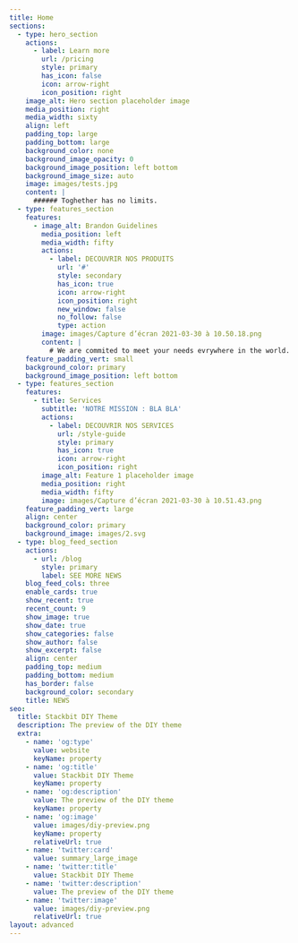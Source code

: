 ```yaml
---
title: Home
sections:
  - type: hero_section
    actions:
      - label: Learn more
        url: /pricing
        style: primary
        has_icon: false
        icon: arrow-right
        icon_position: right
    image_alt: Hero section placeholder image
    media_position: right
    media_width: sixty
    align: left
    padding_top: large
    padding_bottom: large
    background_color: none
    background_image_opacity: 0
    background_image_position: left bottom
    background_image_size: auto
    image: images/tests.jpg
    content: |
      ###### Toghether has no limits.
  - type: features_section
    features:
      - image_alt: Brandon Guidelines
        media_position: left
        media_width: fifty
        actions:
          - label: DECOUVRIR NOS PRODUITS
            url: '#'
            style: secondary
            has_icon: true
            icon: arrow-right
            icon_position: right
            new_window: false
            no_follow: false
            type: action
        image: images/Capture d’écran 2021-03-30 à 10.50.18.png
        content: |
          # We are commited to meet your needs evrywhere in the world.
    feature_padding_vert: small
    background_color: primary
    background_image_position: left bottom
  - type: features_section
    features:
      - title: Services
        subtitle: 'NOTRE MISSION : BLA BLA'
        actions:
          - label: DECOUVRIR NOS SERVICES
            url: /style-guide
            style: primary
            has_icon: true
            icon: arrow-right
            icon_position: right
        image_alt: Feature 1 placeholder image
        media_position: right
        media_width: fifty
        image: images/Capture d’écran 2021-03-30 à 10.51.43.png
    feature_padding_vert: large
    align: center
    background_color: primary
    background_image: images/2.svg
  - type: blog_feed_section
    actions:
      - url: /blog
        style: primary
        label: SEE MORE NEWS
    blog_feed_cols: three
    enable_cards: true
    show_recent: true
    recent_count: 9
    show_image: true
    show_date: true
    show_categories: false
    show_author: false
    show_excerpt: false
    align: center
    padding_top: medium
    padding_bottom: medium
    has_border: false
    background_color: secondary
    title: NEWS
seo:
  title: Stackbit DIY Theme
  description: The preview of the DIY theme
  extra:
    - name: 'og:type'
      value: website
      keyName: property
    - name: 'og:title'
      value: Stackbit DIY Theme
      keyName: property
    - name: 'og:description'
      value: The preview of the DIY theme
      keyName: property
    - name: 'og:image'
      value: images/diy-preview.png
      keyName: property
      relativeUrl: true
    - name: 'twitter:card'
      value: summary_large_image
    - name: 'twitter:title'
      value: Stackbit DIY Theme
    - name: 'twitter:description'
      value: The preview of the DIY theme
    - name: 'twitter:image'
      value: images/diy-preview.png
      relativeUrl: true
layout: advanced
---
```

